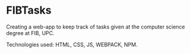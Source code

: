 # FIBTasks
Creating a web-app to keep track of tasks given at the computer science degree at FIB, UPC.

Technologies used: HTML, CSS, JS, WEBPACK, NPM.
